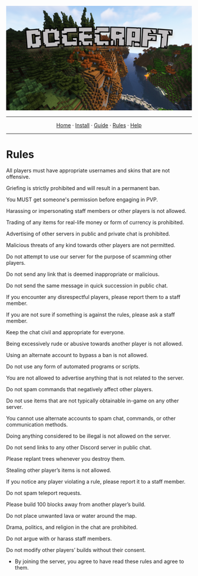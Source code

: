 ![Dogecraft-banner](https://raw.githubusercontent.com/The-Animonculory/DogeCraft/main/images/logo.png)

---

<p align="center">
  <a href="README.md">Home</a> ·
  <a href="INSTALL.md">Install</a> ·
  <a href="GUIDE.md">Guide</a> ·
  <a href="RULES.md">Rules</a> ·
  <a href="HELP.md">Help</a>
</p>

---

# Rules

All players must have appropriate usernames and skins that are not offensive.

Griefing is strictly prohibited and will result in a permanent ban.

You MUST get someone's permission before engaging in PVP.

Harassing or impersonating staff members or other players is not allowed.

Trading of any items for real-life money or form of currency is prohibited.

Advertising of other servers in public and private chat is prohibited.

Malicious threats of any kind towards other players are not permitted.

Do not attempt to use our server for the purpose of scamming other players.

Do not send any link that is deemed inappropriate or malicious.

Do not send the same message in quick succession in public chat.

If you encounter any disrespectful players, please report them to a staff member.

If you are not sure if something is against the rules, please ask a staff member.

Keep the chat civil and appropriate for everyone.

Being excessively rude or abusive towards another player is not allowed.

Using an alternate account to bypass a ban is not allowed.

Do not use any form of automated programs or scripts.

You are not allowed to advertise anything that is not related to the server.

Do not spam commands that negatively affect other players.

Do not use items that are not typically obtainable in-game on any other server. 

You cannot use alternate accounts to spam chat, commands, or other communication methods.

Doing anything considered to be illegal is not allowed on the server.

Do not send links to any other Discord server in public chat.

Please replant trees whenever you destroy them.

Stealing other player’s items is not allowed.

If you notice any player violating a rule, please report it to a staff member.

Do not spam teleport requests.

Please build 100 blocks away from another player’s build.

Do not place unwanted lava or water around the map.

Drama, politics, and religion in the chat are prohibited.

Do not argue with or harass staff members.

Do not modify other players’ builds without their consent.

- By joining the server, you agree to have read these rules and agree to them.
